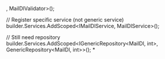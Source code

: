 , MailDlValidator>();

// Register specific service (not generic service)
builder.Services.AddScoped<IMailDlService, MailDlService>();

// Still need repository
builder.Services.AddScoped<IGenericRepository<MailDl, int>, GenericRepository<MailDl, int>>();
*